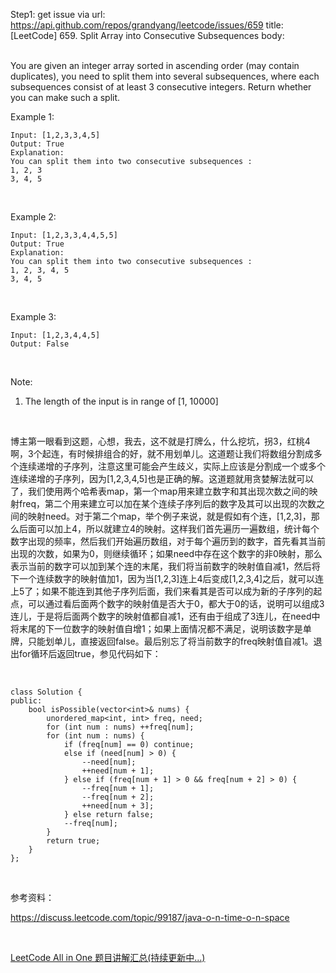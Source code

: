 Step1: get issue via url: https://api.github.com/repos/grandyang/leetcode/issues/659 
 title:[LeetCode] 659. Split Array into Consecutive Subsequences 
 body:  
  

You are given an integer array sorted in ascending order (may contain duplicates), you need to split them into several subsequences, where each subsequences consist of at least 3 consecutive integers. Return whether you can make such a split.

Example 1:
    
    
    Input: [1,2,3,3,4,5]
    Output: True
    Explanation:
    You can split them into two consecutive subsequences : 
    1, 2, 3
    3, 4, 5
    

 

Example 2:
    
    
    Input: [1,2,3,3,4,4,5,5]
    Output: True
    Explanation:
    You can split them into two consecutive subsequences : 
    1, 2, 3, 4, 5
    3, 4, 5
    

 

Example 3:
    
    
    Input: [1,2,3,4,4,5]
    Output: False
    

 

Note:

  1. The length of the input is in range of [1, 10000]



 

博主第一眼看到这题，心想，我去，这不就是打牌么，什么挖坑，拐3，红桃4啊，3个起连，有时候排组合的好，就不用划单儿。这道题让我们将数组分割成多个连续递增的子序列，注意这里可能会产生歧义，实际上应该是分割成一个或多个连续递增的子序列，因为[1,2,3,4,5]也是正确的解。这道题就用贪婪解法就可以了，我们使用两个哈希表map，第一个map用来建立数字和其出现次数之间的映射freq，第二个用来建立可以加在某个连续子序列后的数字及其可以出现的次数之间的映射need。对于第二个map，举个例子来说，就是假如有个连，[1,2,3]，那么后面可以加上4，所以就建立4的映射。这样我们首先遍历一遍数组，统计每个数字出现的频率，然后我们开始遍历数组，对于每个遍历到的数字，首先看其当前出现的次数，如果为0，则继续循环；如果need中存在这个数字的非0映射，那么表示当前的数字可以加到某个连的末尾，我们将当前数字的映射值自减1，然后将下一个连续数字的映射值加1，因为当[1,2,3]连上4后变成[1,2,3,4]之后，就可以连上5了；如果不能连到其他子序列后面，我们来看其是否可以成为新的子序列的起点，可以通过看后面两个数字的映射值是否大于0，都大于0的话，说明可以组成3连儿，于是将后面两个数字的映射值都自减1，还有由于组成了3连儿，在need中将末尾的下一位数字的映射值自增1；如果上面情况都不满足，说明该数字是单牌，只能划单儿，直接返回false。最后别忘了将当前数字的freq映射值自减1。退出for循环后返回true，参见代码如下：

 
    
    
    class Solution {
    public:
        bool isPossible(vector<int>& nums) {
            unordered_map<int, int> freq, need;
            for (int num : nums) ++freq[num];
            for (int num : nums) {
                if (freq[num] == 0) continue;
                else if (need[num] > 0) {
                    --need[num];
                    ++need[num + 1];
                } else if (freq[num + 1] > 0 && freq[num + 2] > 0) {
                    --freq[num + 1];
                    --freq[num + 2];
                    ++need[num + 3];
                } else return false;
                --freq[num];
            }
            return true;
        }
    };

 

参考资料：

<https://discuss.leetcode.com/topic/99187/java-o-n-time-o-n-space>

 

[LeetCode All in One 题目讲解汇总(持续更新中...)](http://www.cnblogs.com/grandyang/p/4606334.html)
